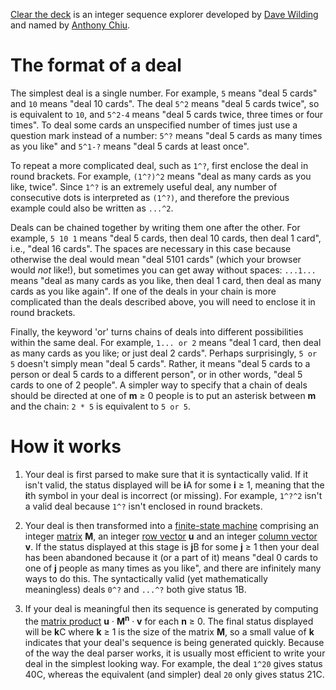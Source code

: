 [Clear the deck][1] is an integer sequence explorer developed by
[Dave Wilding][2] and named by [Anthony Chiu][3].

# The format of a deal
The simplest deal is a single number. For example, `5` means "deal 5 cards" and
`10` means "deal 10 cards". The deal `5^2` means "deal 5 cards twice", so is
equivalent to `10`, and `5^2-4` means "deal 5 cards twice, three times or four
times". To deal some cards an unspecified number of times just use a question
mark instead of a number: `5^?` means "deal 5 cards as many times as you like"
and `5^1-?` means "deal 5 cards at least once".

To repeat a more complicated deal, such as `1^?`, first enclose the deal in
round brackets. For example, `(1^?)^2` means "deal as many cards as you like,
twice". Since `1^?` is an extremely useful deal, any number of consecutive dots
is interpreted as `(1^?)`, and therefore the previous example could also be
written as `...^2`.

Deals can be chained together by writing them one after the other. For example,
`5 10 1` means "deal 5 cards, then deal 10 cards, then deal 1 card", i.e., "deal
16 cards". The spaces are necessary in this case because otherwise the deal
would mean "deal 5101 cards" (which your browser would _not_ like!), but
sometimes you can get away without spaces: `...1...` means "deal as many cards
as you like, then deal 1 card, then deal as many cards as you like again". If
one of the deals in your chain is more complicated than the deals described
above, you will need to enclose it in round brackets.

Finally, the keyword 'or' turns chains of deals into different possibilities
within the same deal. For example, `1... or 2` means "deal 1 card, then deal as
many cards as you like; or just deal 2 cards". Perhaps surprisingly, `5 or 5`
doesn't simply mean "deal 5 cards". Rather, it means "deal 5 cards to a person
or deal 5 cards to a different person", or in other words, "deal 5 cards to one
of 2 people". A simpler way to specify that a chain of deals should be directed
at one of __m__ &ge; 0 people is to put an asterisk between __m__ and the chain:
`2 * 5` is equivalent to `5 or 5`.

# How it works
1. Your deal is first parsed to make sure that it is syntactically valid. If it
isn't valid, the status displayed will be <b>i</b>A for some __i__ &ge; 1,
meaning that the <b>i</b>th symbol in your deal is incorrect (or missing). For
example, `1^?^2` isn't a valid deal because `1^?` isn't enclosed in round
brackets.

2. Your deal is then transformed into a [finite-state machine][4] comprising an
integer [matrix][5] __M__, an integer [row vector][6] __u__ and an integer
[column vector][7] __v__. If the status displayed at this stage is <b>j</b>B for
some __j__ &ge; 1 then your deal has been abandoned because it (or a part of it)
means "deal 0 cards to one of __j__ people as many times as you like", and there
are infinitely many ways to do this. The syntactically valid (yet mathematically
meaningless) deals `0^?` and `...^?` both give status 1B.

3. If your deal is meaningful then its sequence is generated by computing the
[matrix product][8] __u__ &middot; __M__<sup>__n__</sup> &middot; __v__ for each
__n__ &ge; 0. The final status displayed will be <b>k</b>C where __k__ &ge; 1 is
the size of the matrix __M__, so a small value of __k__ indicates that your
deal's sequence is being generated quickly. Because of the way the deal parser
works, it is usually most efficient to write your deal in the simplest looking
way. For example, the deal `1^20` gives status 40C, whereas the equivalent (and
simpler) deal `20` only gives status 21C.

[1]: http://dpw.me/clear-the-deck/
[2]: https://github.com/dwilding
[3]: https://github.com/idno0001
[4]: http://en.wikipedia.org/wiki/Nondeterministic_finite_automaton
[5]: http://en.wikipedia.org/wiki/Matrix_%28mathematics%29
[6]: http://en.wikipedia.org/wiki/Row_vector
[7]: http://en.wikipedia.org/wiki/Column_vector
[8]: http://en.wikipedia.org/wiki/Matrix_multiplication

